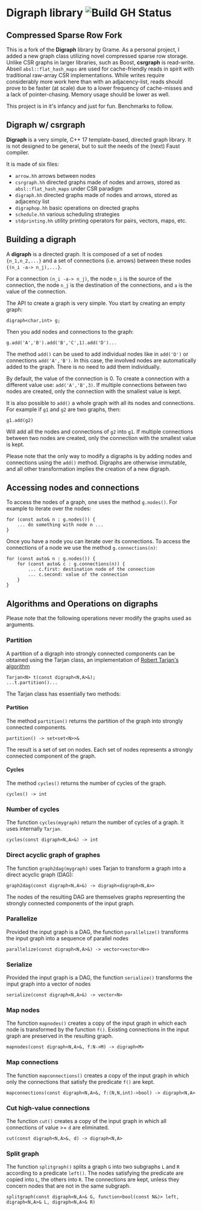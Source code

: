 # Digraph library ![Build GH Status](https://github.com/grame-cncm/digraph/workflows/compile-test/badge.svg)

## Compressed Sparse Row Fork
This is a fork of the **Digraph** library by Grame. As a personal project, I added a new graph class utilizing novel compressed sparse row storage. Unlike CSR graphs in larger libraries, such as Boost, **csrgraph** is read-write. Abseil `absl::flat_hash_maps` are used for cache-friendly reads in spirit with traditional raw-array CSR implementations. While writes require considerably more work here than with an adjacency-list, reads should prove to be faster (at scale) due to a lower frequency of cache-misses and a lack of pointer-chasing. Memory usage should be lower as well.

This project is in it's infancy and just for fun. Benchmarks to follow.

## Digraph w/ csrgraph
**Digraph** is a very simple, C++ 17 template-based, directed graph library. It is not designed to be general, but to suit the needs of the (next) Faust compiler.

It is made of six files:

- `arrow.hh` arrows between nodes
- `csrgraph.hh` directed graphs made of nodes and arrows, stored as `absl::flat_hash_maps` under CSR paradigm
- `digraph.hh` directed graphs made of nodes and arrows, stored as adjacency list
- `digraphop.hh` basic operations on directed graphs
- `schedule.hh` various scheduling strategies
- `stdprinting.hh` utility printing operators for pairs, vectors, maps, etc.


## Building a digraph
A **digraph** is a directed graph. It is composed of a set of nodes `{n_1,n_2,...}` and a set of connections (i.e. arrows) between these nodes `{(n_i -a-> n_j),...}`.

For a connection `(n_i -a-> n_j)`, the node `n_i` is the source of the connection, the node `n_j` is the destination of the connections, and `a` is the value of the connection.

The API to create a graph is very simple. You start by creating an empty graph:

	digraph<char,int> g;

Then you add nodes and connections to the graph:

	g.add('A','B').add('B','C',1).add('D')...

The method `add()` can be used to add individual nodes like in `add('D')` or connections `add('A','B')`. In this case, the involved nodes are automatically added to the graph. There is no need to add them individually.

By default, the value of the connection is 0. To create a connection with a different value use: `add('A','B',3)`. If multiple connections between two nodes are created, only the connection with the smallest value is kept.

It is also possible to `add()` a whole graph with all its nodes and connections. For example if `g1` and `g2` are two graphs, then:

	g1.add(g2)

Will add all the nodes and connections of `g2` into `g1`. If multiple connections between two nodes are created, only the connection with the smallest value is kept.

Please note that the only way to modify a digraphs is by adding nodes and connections using the `add()` method. Digraphs are otherwise immutable, and all other transformation implies the creation of a new digraph.



## Accessing nodes and connections
To access the nodes of a graph, one uses the method `g.nodes()`. For example to iterate over the nodes:

	for (const auto& n : g.nodes()) {
		... do something with node n ...
	}

Once you have a node you can iterate over its connections. To access the connections of a node we use the method `g.connections(n)`:

	for (const auto& n : g.nodes()) {
    	for (const auto& c : g.connections(n)) {
	   		... c.first: destination node of the connection
			... c.second: value of the connection
	    }
	}

## Algorithms and Operations on digraphs
Please note that the following operations never modify the graphs used as arguments.

### Partition
A partition of a digraph into strongly connected components can be obtained using the Tarjan class, an implementation of [Robert Tarjan's algorithm](https://en.wikipedia.org/wiki/Tarjan%27s_strongly_connected_components_algorithm)

	Tarjan<N> t(const digraph<N,A>&);
	...t.partition()...

The Tarjan class has essentially two methods:

#### Partition

The method `partition()` returns the partition of the graph into strongly connected components.

	partition() -> set<set<N>>&

The result is a set of set on nodes.  Each set of nodes represents a strongly connected component of the graph.

#### Cycles
The method `cycles()` returns the number of cycles of the graph.

	cycles() -> int

### Number of cycles
The function `cycles(mygraph)` return the number of cycles of a graph. It uses internally `Tarjan`.

	cycles(const digraph<N,A>&) -> int


### Direct acyclic graph of graphes
The function `graph2dag(mygraph)` uses Tarjan to transform a graph into a direct acyclic graph (DAG):

 	graph2dag(const digraph<N,A>&) -> digraph<digraph<N,A>>

The nodes of the resulting DAG are themselves graphs representing the strongly connected components of the input graph.

### Parallelize

Provided the input graph is a DAG, the function `parallelize()` transforms the input graph into a sequence of parallel nodes

	parallelize(const digraph<N,A>&) -> vector<vector<N>>

### Serialize

Provided the input graph is a DAG, the function `serialize()` transforms the input graph into a vector of nodes

	serialize(const digraph<N,A>&) -> vector<N>


### Map nodes
The function `mapnodes()` creates a copy of the input graph in which each node is transformed by the function `f()`. Existing connections in the input graph are preserved in the resulting graph.

	mapnodes(const digraph<N,A>&, f:N->M) -> digraph<M>


### Map connections
The function `mapconnections()` creates a copy of the input graph in which only the connections that satisfy the predicate `f()` are kept.

	mapconnections(const digraph<N,A>&, f:(N,N,int)->bool) -> digraph<N,A>

### Cut high-value connections

The function `cut()` creates a copy of the input graph in which all connections of value >= `d` are eliminated.

	cut(const digraph<N,A>&, d) -> digraph<N,A>

### Split graph

The function `splitgraph()` splits a graph `G` into two subgraphs `L` and `R` according to a predicate `left()`. The nodes satisfying the predicate are copied into `L`, the others into `R`. The connections are kept, unless they concern nodes that are not in the same subgraph.

	splitgraph(const digraph<N,A>& G, function<bool(const N&)> left, digraph<N,A>& L, digraph<N,A>& R)
